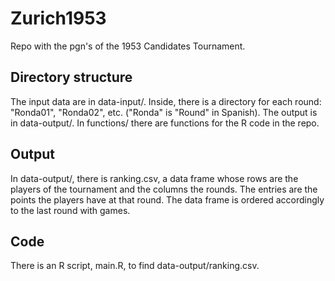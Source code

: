 # Zurich1953

Repo with the pgn's of the 1953 Candidates Tournament.

## Directory structure

The input data are in data-input/. Inside, there is a directory for each round: "Ronda01", "Ronda02", etc. ("Ronda" is "Round" in Spanish).
The output is in data-output/.
In functions/ there are functions for the R code in the repo.

## Output

In data-output/, there is ranking.csv, a data frame whose rows are the players of the tournament and the columns the rounds. The entries are the points the players have at that round. The data frame is ordered accordingly to the last round with games.

## Code

There is an R script, main.R, to find data-output/ranking.csv.